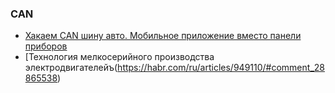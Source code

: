 ### CAN
- [Хакаем CAN шину авто. Мобильное приложение вместо панели приборов](https://habr.com/ru/articles/544144/comments/#comment_22748730)
- [Технология мелкосерийного производства электродвигателейъ(https://habr.com/ru/articles/949110/#comment_28865538)
